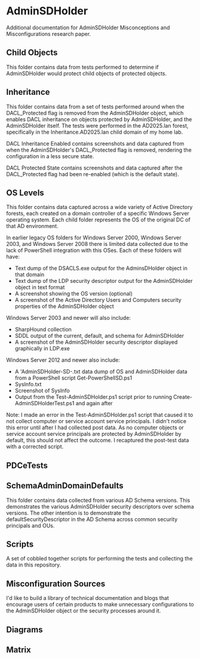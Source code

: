 # AdminSDHolder

Additional documentation for AdminSDHolder Misconceptions and Misconfigurations research paper.

## Child Objects

This folder contains data from tests performed to determine if AdminSDHolder would protect child objects of protected objects.

## Inheritance

This folder contains data from a set of tests performed around when the DACL_Protected flag is removed from the AdminSDHolder object, which enables DACL inheritance on objects protected by AdminSDHolder, and the AdminSDHolder itself. The tests were performed in the AD2025.lan forest, specifically in the Inheritance.AD2025.lan child domain of my home lab.

DACL Inheritance Enabled contains screenshots and data captured from when the AdminSDHolder's DACL_Protected flag is removed, rendering the configuration in a less secure state.

DACL Protected State contains screenshots and data captured after the DACL_Protected flag had been re-enabled (which is the default state).

## OS Levels

This folder contains data captured across a wide variety of Active Directory forests, each created on a domain controller of a specific Windows Server operating system. Each child folder represents the OS of the original DC of that AD environment.

In earlier legacy OS folders for Windows Server 2000, Windows Server 2003, and Windows Server 2008 there is limited data collected due to the lack of PowerShell integration with this OSes. Each of these folders will have:

- Text dump of the DSACLS.exe output for the AdminsDHolder object in that domain
- Text dump of the LDP security descriptor output for the AdminSDHolder object in text format
- A screenshot showing the OS version (optional)
- A screenshot of the Active Directory Users and Computers security properties of the AdminSDHolder object

Windows Server 2003 and newer will also include:

- SharpHound collection
- SDDL output of the current, default, and schema for AdminSDHolder
- A screenshot of the AdminSDHolder security descriptor displayed graphically in LDP.exe

Windows Server 2012 and newer also include:

- A 'AdminSDHolder-SD-<version>.txt data dump of OS and AdminSDHolder data from a PowerShell script Get-PowerShellSD.ps1
- SysInfo.txt
- Screenshot of SysInfo
- Output from the Test-AdminSDHolder.ps1 script prior to running Create-AdminSDHolderTest.ps1 and again after

Note: I made an error in the Test-AdminSDHolder.ps1 script that caused it to not collect computer or service account service principals. I didn't notice this error until after I had collected post data. As no computer objects or service account service principals are protected by AdminSDHolder by default, this should not affect the outcome. I recaptured the post-test data with a corrected script.

## PDCeTests

## SchemaAdminDomainDefaults

This folder contains data collected from various AD Schema versions. This demonstrates the various AdminSDHolder security descriptors over schema versions. The other intention is to demonstrate the defaultSecurityDescriptor in the AD Schema across common security principals and OUs.

## Scripts

A set of cobbled together scripts for performing the tests and collecting the data in this repository.

## Misconfiguration Sources

I'd like to build a library of technical documentation and blogs that encourage users of certain products to make unnecessary configurations to the AdminSDHolder object or the security processes around it.

## Diagrams

## Matrix
